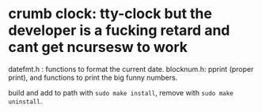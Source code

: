 # crumb clock: tty-clock but the developer is a fucking retard and cant get ncursesw to work

datefmt.h :  functions to format the current date.
blocknum.h:  pprint (proper print), and functions to print the big funny numbers.


build and add to path with ``sudo make install``, remove with ``sudo make uninstall``.
